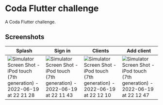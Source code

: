 # Coda Flutter challenge

A Coda Flutter challenge.

## Screenshots

| Splash | Sign in | Clients | Add client |
|--|--|--|--|
| ![Simulator Screen Shot - iPod touch (7th generation) - 2022-06-19 at 22 21 28](https://user-images.githubusercontent.com/17878459/174509304-ff1244f8-3995-41b9-852c-0d1062514490.png) | ![Simulator Screen Shot - iPod touch (7th generation) - 2022-06-19 at 22 11 43](https://user-images.githubusercontent.com/17878459/174509228-88e30753-9997-43de-8b11-3a5194bdc0e7.png) | ![Simulator Screen Shot - iPod touch (7th generation) - 2022-06-19 at 22 12 10](https://user-images.githubusercontent.com/17878459/174509247-45ab4ffe-ccd2-4b07-8677-10afc7a940d4.png) | ![Simulator Screen Shot - iPod touch (7th generation) - 2022-06-19 at 22 12 47](https://user-images.githubusercontent.com/17878459/174509266-0a14fd1e-4722-4a47-b4c6-41cf32c78514.png) |
